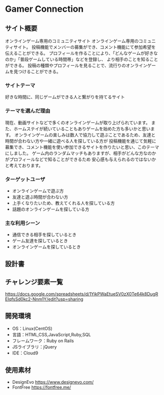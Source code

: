 # Gamer Connection

## サイト概要
オンラインゲーム専用のコミュニティサイト
オンラインゲーム専用のコミュニティサイト。
投稿機能でメンバーの募集ができ、コメント機能にて参加希望を伝えることができる。
プロフィールを作ることにより、「どんなゲームが好きなのか」「普段ゲームしている時間帯」などを登録し、
より相手のことを知ることができる。
投稿の種類やプロフィールを見ることで、流行りのオンラインゲームを見つけることができる。

### サイトテーマ
好きな時間に、同じゲームができる人と繋がりを持てるサイト

### テーマを選んだ理由
現在、動画サイトなどで多くのオンラインゲームが取り上げられています。
また、ホームステイが続いていることもありゲームを始めた方も多いかと思います。
オンラインゲームの楽しみは数人で協力して遊ぶことであるため、友達と時間が合わない方や一緒に遊べる人を探している方が
投稿機能を通じて気軽に募集でき、コメント機能を使い参加できるサイトを作りたいと思い、このテーマにしました。
ゲーム内のランダムマッチもありますが、相手がどんな方なのかがプロフィールなどで知ることができるため
安心感も与えられるのではないかと考えております。

### ターゲットユーザ
- オンラインゲームで遊ぶ方
- 友達と遊ぶ時間が合わない方
- 上手くなりたいため、教えてくれる人を探している方
- 話題のオンラインゲームを探している方

### 主な利用シーン
- 通信できる相手を探しているとき
- ゲーム友達を探しているとき
- オンラインゲームを探しているとき

## 設計書


## チャレンジ要素一覧
https://docs.google.com/spreadsheets/d/1YikPWaEtueSV0zX0Te64k8DugREIqfsSd0kc2-Nnm1Y/edit?usp=sharing

## 開発環境
- OS：Linux(CentOS)
- 言語：HTML,CSS,JavaScript,Ruby,SQL
- フレームワーク：Ruby on Rails
- JSライブラリ：jQuery
- IDE：Cloud9


## 使用素材
- DesignEvo https://www.designevo.com/
- FontFree https://fontfree.me/